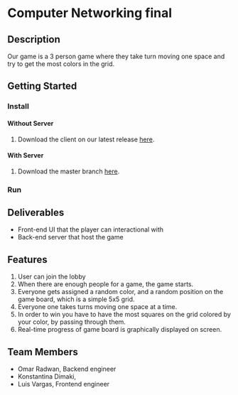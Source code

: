 # Computer Networking final
## Description
Our game is a 3 person game where they take turn moving one space and try to get the most colors in the grid.
## Getting Started
### Install
#### Without Server
1. Download the client on our latest release [here](https://github.com/omarr321/FinalProjectCompNetworking/releases).
#### With Server
1. Download the master branch [here](https://github.com/omarr321/FinalProjectCompNetworking).
### Run
## Deliverables
- Front-end UI that the player can interactional with
- Back-end server that host the game
## Features
1. User can join the lobby
2. When there are enough people for a game, the game starts.
3. Everyone gets assigned a random color, and a random position on the game board, which is a simple 5x5 grid.
4. Everyone one takes turns moving one space at a time.
5. In order to win you have to have the most squares on the grid colored by your color, by passing through them.
6. Real-time progress of game board is graphically displayed on screen.

## Team Members
- Omar Radwan, Backend engineer
- Konstantina Dimaki, <Role>
- Luis Vargas, Frontend engineer
